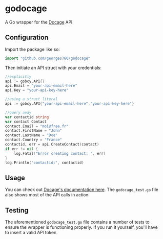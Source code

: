 # godocage

A Go wrapper for the [Docage](http://api.docage.com/) API.

## Configuration

Import the package like so:

```go
import "github.com/georges760/godocage"
```

Then initiate an API struct with your credentials:

```go
//explicitly
api := gobcy.API{}
api.Email = "your-api-email-here"
api.Key = "your-api-key-here"

//using a struct literal
api := gobcy.API{"your-api-email-here","your-api-key-here"}

//query away
var contactid string
var contact Contact
contact.Email = "moi@free.fr"
contact.FirstName = "John"
contact.LastName = "Doe"
contact.Country = "France"
contactid, err = api.CreateContact(contact)
if err != nil {
	log.Fatal("Error creating contact: ", err)
}
log.Println("contactid:", contactid)
```

## Usage

You can check out [Docage's documentation here](https://documenter.getpostman.com/view/10595102/SzRuYXd1?version=latest). The `godocage_test.go` file also shows most of the API calls in action.

## Testing

The aforementioned `godocage_test.go` file contains a number of tests to ensure the wrapper is functioning properly. If you run it yourself, you'll have to insert a valid API token.

